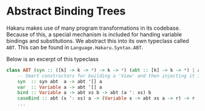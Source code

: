 # Abstract Binding Trees

Hakaru makes use of many program transformations in its codebase.
Because of this, a special mechanism is included for handing
variable bindings and substitutions. We abstract this into its
own typeclass called `ABT`. This can be found in `Language.Hakaru.Syntax.ABT`.

Below is an excerpt of this typeclass

````haskell
class ABT (syn :: ([k] -> k -> *) -> k -> *) (abt :: [k] -> k -> *) | abt -> syn where
    -- Smart constructors for building a 'View' and then injecting it into the @abt@.
    syn  :: syn abt  a -> abt '[] a
    var  :: Variable a -> abt '[] a
    bind :: Variable a -> abt xs b -> abt (a ': xs) b
    caseBind :: abt (x ': xs) a -> (Variable x -> abt xs a -> r) -> r
    ...
````
